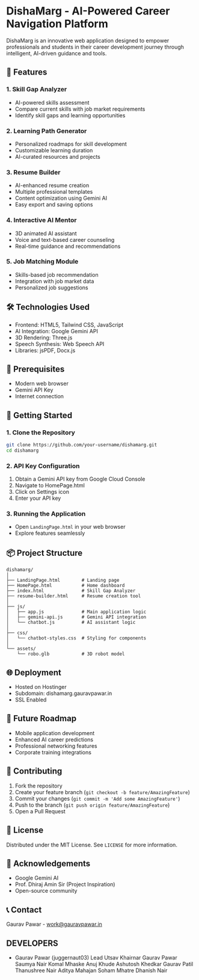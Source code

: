 # DishaMarg - AI-Powered Career Navigation Platform

DishaMarg is an innovative web application designed to empower professionals and students in their career development journey through intelligent, AI-driven guidance and tools.

## 🚀 Features

### 1. Skill Gap Analyzer
- AI-powered skills assessment
- Compare current skills with job market requirements
- Identify skill gaps and learning opportunities

### 2. Learning Path Generator
- Personalized roadmaps for skill development
- Customizable learning duration
- AI-curated resources and projects

### 3. Resume Builder
- AI-enhanced resume creation
- Multiple professional templates
- Content optimization using Gemini AI
- Easy export and saving options

### 4. Interactive AI Mentor
- 3D animated AI assistant
- Voice and text-based career counseling
- Real-time guidance and recommendations

### 5. Job Matching Module
- Skills-based job recommendation
- Integration with job market data
- Personalized job suggestions

## 🛠 Technologies Used

- Frontend: HTML5, Tailwind CSS, JavaScript
- AI Integration: Google Gemini API
- 3D Rendering: Three.js
- Speech Synthesis: Web Speech API
- Libraries: jsPDF, Docx.js

## 🔧 Prerequisites

- Modern web browser
- Gemini API Key
- Internet connection

## 🚦 Getting Started

### 1. Clone the Repository
```bash
git clone https://github.com/your-username/dishamarg.git
cd dishamarg
```

### 2. API Key Configuration
1. Obtain a Gemini API key from Google Cloud Console
2. Navigate to HomePage.html
3. Click on Settings icon
4. Enter your API key

### 3. Running the Application
- Open `LandingPage.html` in your web browser
- Explore features seamlessly

## 📦 Project Structure
```
dishamarg/
│
├── LandingPage.html        # Landing page
├── HomePage.html           # Home dashboard
├── index.html              # Skill Gap Analyzer
├── resume-builder.html     # Resume creation tool
│
├── js/
│   ├── app.js              # Main application logic
│   ├── gemini-api.js       # Gemini API integration
│   └── chatbot.js          # AI assistant logic
│
├── css/
│   └── chatbot-styles.css  # Styling for components
│
└── assets/
    └── robo.glb            # 3D robot model
```

## 🌐 Deployment
- Hosted on Hostinger
- Subdomain: dishamarg.gauravpawar.in
- SSL Enabled

## 🔮 Future Roadmap
- Mobile application development
- Enhanced AI career predictions
- Professional networking features
- Corporate training integrations

## 🤝 Contributing
1. Fork the repository
2. Create your feature branch (`git checkout -b feature/AmazingFeature`)
3. Commit your changes (`git commit -m 'Add some AmazingFeature'`)
4. Push to the branch (`git push origin feature/AmazingFeature`)
5. Open a Pull Request

## 📄 License
Distributed under the MIT License. See `LICENSE` for more information.

## 🙏 Acknowledgements
- Google Gemini AI
- Prof. Dhiraj Amin Sir (Project Inspiration)
- Open-source community

## 📞 Contact
Gaurav Pawar - work@gauravpawar.in

## DEVELOPERS
- Gaurav Pawar (juggernaut03) Lead
Utsav Khairnar 
Gaurav Pawar
Saumya Nair
Komal Mhaske
Anuj Khude
Ashutosh Khedkar
Gaurav Patil
Thanushree Nair
Aditya Mahajan
Soham Mhatre
Dhanish Nair 
